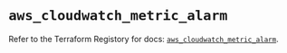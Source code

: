 # `aws_cloudwatch_metric_alarm`

Refer to the Terraform Registory for docs: [`aws_cloudwatch_metric_alarm`](https://registry.terraform.io/providers/hashicorp/aws/5.21.0/docs/resources/cloudwatch_metric_alarm).

